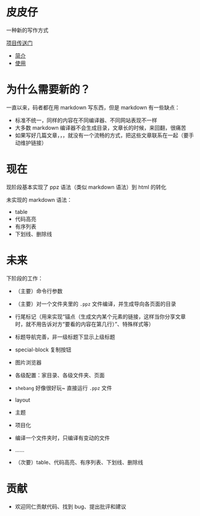 # 皮皮仔
一种新的写作方式

[项目传送门](https://github.com/daGaiGuanYu/ppz)

+ [简介](https://dagaiguanyu.github.io/ppz/doc/dist/index/index.html)
+ [使用](https://dagaiguanyu.github.io/ppz/doc/dist/how2use/)

# 为什么需要新的？
一直以来，码者都在用 markdown 写东西，但是 markdown 有一些缺点：
+ 标准不统一，同样的内容在不同编译器、不同网站表现不一样
+ 大多数 markdown 编译器不会生成目录，文章长的时候，来回翻，很痛苦
+ 如果写好几篇文章，，，就没有一个流畅的方式，把这些文章联系在一起（要手动维护链接）

# 现在
现阶段基本实现了 ppz 语法（类似 markdown 语法）到 html 的转化

未实现的 markdown 语法：
+ table
+ 代码高亮
+ 有序列表
+ 下划线、删除线

# 未来
下阶段的工作：
+ （主要）命令行参数
+ （主要）对一个文件夹里的 ```.ppz``` 文件编译，并生成导向各页面的目录
+ 行尾标记（用来实现“锚点（生成文内某个元素的链接，这样当你分享文章时，就不用告诉对方“要看的内容在第几行）”、特殊样式等）
+ 标题导航完善，非一级标题下显示上级标题

+ special-block 复制按钮
+ 图片浏览器

+ 各级配置：家目录、各级文件夹、页面
+ ```shebang``` 好像很好玩~ 直接运行 ```.ppz``` 文件
+ layout
+ 主题

+ 项目化
+ 编译一个文件夹时，只编译有变动的文件

+ ......
+ （次要）table、代码高亮、有序列表、下划线、删除线

# 贡献
+ 欢迎同仁贡献代码、找到 bug、提出批评和建议
